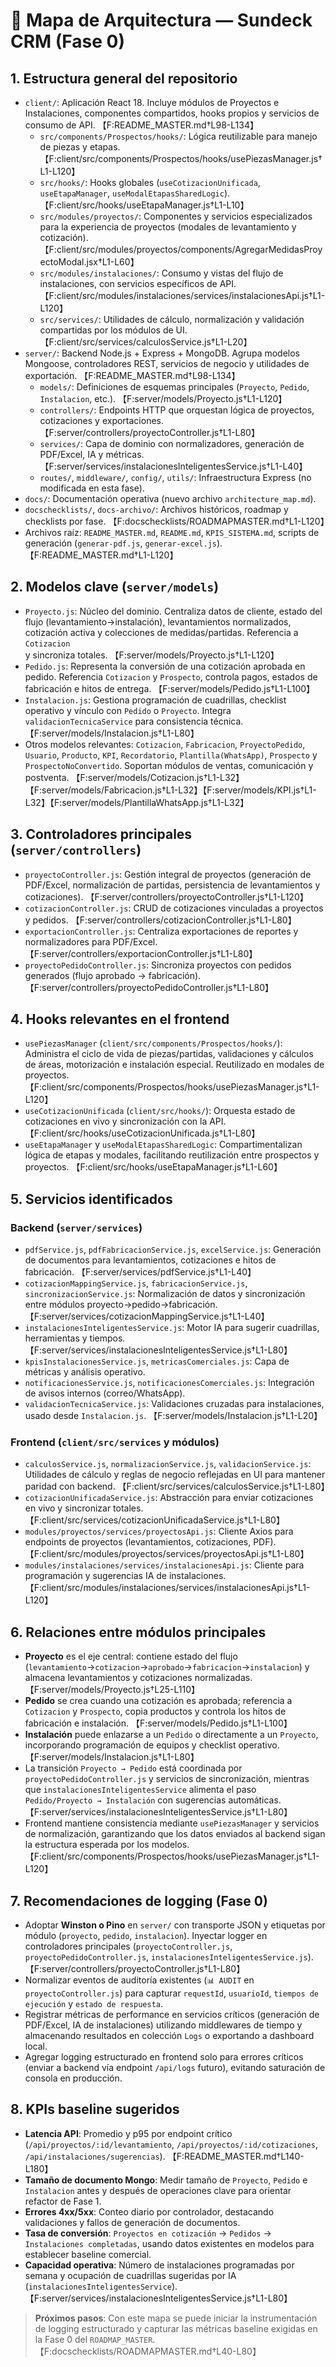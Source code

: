 # 🧭 Mapa de Arquitectura — Sundeck CRM (Fase 0)

## 1. Estructura general del repositorio
- `client/`: Aplicación React 18. Incluye módulos de Proyectos e Instalaciones, componentes compartidos, hooks propios y servicios de consumo de API. 【F:README_MASTER.md†L98-L134】
  - `src/components/Prospectos/hooks/`: Lógica reutilizable para manejo de piezas y etapas. 【F:client/src/components/Prospectos/hooks/usePiezasManager.js†L1-L120】
  - `src/hooks/`: Hooks globales (`useCotizacionUnificada`, `useEtapaManager`, `useModalEtapasSharedLogic`). 【F:client/src/hooks/useEtapaManager.js†L1-L10】
  - `src/modules/proyectos/`: Componentes y servicios especializados para la experiencia de proyectos (modales de levantamiento y cotización). 【F:client/src/modules/proyectos/components/AgregarMedidasProyectoModal.jsx†L1-L60】
  - `src/modules/instalaciones/`: Consumo y vistas del flujo de instalaciones, con servicios específicos de API. 【F:client/src/modules/instalaciones/services/instalacionesApi.js†L1-L120】
  - `src/services/`: Utilidades de cálculo, normalización y validación compartidas por los módulos de UI. 【F:client/src/services/calculosService.js†L1-L20】
- `server/`: Backend Node.js + Express + MongoDB. Agrupa modelos Mongoose, controladores REST, servicios de negocio y utilidades de exportación. 【F:README_MASTER.md†L98-L134】
  - `models/`: Definiciones de esquemas principales (`Proyecto`, `Pedido`, `Instalacion`, etc.). 【F:server/models/Proyecto.js†L1-L120】
  - `controllers/`: Endpoints HTTP que orquestan lógica de proyectos, cotizaciones y exportaciones. 【F:server/controllers/proyectoController.js†L1-L80】
  - `services/`: Capa de dominio con normalizadores, generación de PDF/Excel, IA y métricas. 【F:server/services/instalacionesInteligentesService.js†L1-L40】
  - `routes/`, `middleware/`, `config/`, `utils/`: Infraestructura Express (no modificada en esta fase).
- `docs/`: Documentación operativa (nuevo archivo `architecture_map.md`).
- `docschecklists/`, `docs-archivo/`: Archivos históricos, roadmap y checklists por fase. 【F:docschecklists/ROADMAPMASTER.md†L1-L120】
- Archivos raíz: `README_MASTER.md`, `README.md`, `KPIS_SISTEMA.md`, scripts de generación (`generar-pdf.js`, `generar-excel.js`). 【F:README_MASTER.md†L1-L120】

## 2. Modelos clave (`server/models`)
- `Proyecto.js`: Núcleo del dominio. Centraliza datos de cliente, estado del flujo (levantamiento→instalación), levantamientos normalizados, cotización activa y colecciones de medidas/partidas. Referencia a `Cotizacion` y sincroniza totales. 【F:server/models/Proyecto.js†L1-L120】
- `Pedido.js`: Representa la conversión de una cotización aprobada en pedido. Referencia `Cotizacion` y `Prospecto`, controla pagos, estados de fabricación e hitos de entrega. 【F:server/models/Pedido.js†L1-L100】
- `Instalacion.js`: Gestiona programación de cuadrillas, checklist operativo y vínculo con `Pedido` o `Proyecto`. Integra `validacionTecnicaService` para consistencia técnica. 【F:server/models/Instalacion.js†L1-L80】
- Otros modelos relevantes: `Cotizacion`, `Fabricacion`, `ProyectoPedido`, `Usuario`, `Producto`, `KPI`, `Recordatorio`, `Plantilla(WhatsApp)`, `Prospecto` y `ProspectoNoConvertido`. Soportan módulos de ventas, comunicación y postventa. 【F:server/models/Cotizacion.js†L1-L32】【F:server/models/Fabricacion.js†L1-L32】【F:server/models/KPI.js†L1-L32】【F:server/models/PlantillaWhatsApp.js†L1-L32】

## 3. Controladores principales (`server/controllers`)
- `proyectoController.js`: Gestión integral de proyectos (generación de PDF/Excel, normalización de partidas, persistencia de levantamientos y cotizaciones). 【F:server/controllers/proyectoController.js†L1-L120】
- `cotizacionController.js`: CRUD de cotizaciones vinculadas a proyectos y pedidos. 【F:server/controllers/cotizacionController.js†L1-L80】
- `exportacionController.js`: Centraliza exportaciones de reportes y normalizadores para PDF/Excel. 【F:server/controllers/exportacionController.js†L1-L80】
- `proyectoPedidoController.js`: Sincroniza proyectos con pedidos generados (flujo aprobado → fabricación). 【F:server/controllers/proyectoPedidoController.js†L1-L80】

## 4. Hooks relevantes en el frontend
- `usePiezasManager` (`client/src/components/Prospectos/hooks/`): Administra el ciclo de vida de piezas/partidas, validaciones y cálculos de áreas, motorización e instalación especial. Reutilizado en modales de proyectos. 【F:client/src/components/Prospectos/hooks/usePiezasManager.js†L1-L120】
- `useCotizacionUnificada` (`client/src/hooks/`): Orquesta estado de cotizaciones en vivo y sincronización con la API. 【F:client/src/hooks/useCotizacionUnificada.js†L1-L80】
- `useEtapaManager` y `useModalEtapasSharedLogic`: Compartimentalizan lógica de etapas y modales, facilitando reutilización entre prospectos y proyectos. 【F:client/src/hooks/useEtapaManager.js†L1-L60】

## 5. Servicios identificados
### Backend (`server/services`)
- `pdfService.js`, `pdfFabricacionService.js`, `excelService.js`: Generación de documentos para levantamientos, cotizaciones e hitos de fabricación. 【F:server/services/pdfService.js†L1-L40】
- `cotizacionMappingService.js`, `fabricacionService.js`, `sincronizacionService.js`: Normalización de datos y sincronización entre módulos proyecto→pedido→fabricación. 【F:server/services/cotizacionMappingService.js†L1-L40】
- `instalacionesInteligentesService.js`: Motor IA para sugerir cuadrillas, herramientas y tiempos. 【F:server/services/instalacionesInteligentesService.js†L1-L80】
- `kpisInstalacionesService.js`, `metricasComerciales.js`: Capa de métricas y análisis operativo.
- `notificacionesService.js`, `notificacionesComerciales.js`: Integración de avisos internos (correo/WhatsApp).
- `validacionTecnicaService.js`: Validaciones cruzadas para instalaciones, usado desde `Instalacion.js`. 【F:server/models/Instalacion.js†L1-L20】

### Frontend (`client/src/services` y módulos)
- `calculosService.js`, `normalizacionService.js`, `validacionService.js`: Utilidades de cálculo y reglas de negocio reflejadas en UI para mantener paridad con backend. 【F:client/src/services/calculosService.js†L1-L80】
- `cotizacionUnificadaService.js`: Abstracción para enviar cotizaciones en vivo y sincronizar totales. 【F:client/src/services/cotizacionUnificadaService.js†L1-L80】
- `modules/proyectos/services/proyectosApi.js`: Cliente Axios para endpoints de proyectos (levantamientos, cotizaciones, PDF). 【F:client/src/modules/proyectos/services/proyectosApi.js†L1-L80】
- `modules/instalaciones/services/instalacionesApi.js`: Cliente para programación y sugerencias IA de instalaciones. 【F:client/src/modules/instalaciones/services/instalacionesApi.js†L1-L120】

## 6. Relaciones entre módulos principales
- **Proyecto** es el eje central: contiene estado del flujo (`levantamiento`→`cotizacion`→`aprobado`→`fabricacion`→`instalacion`) y almacena levantamientos y cotizaciones normalizadas. 【F:server/models/Proyecto.js†L25-L110】
- **Pedido** se crea cuando una cotización es aprobada; referencia a `Cotizacion` y `Prospecto`, copia productos y controla los hitos de fabricación e instalación. 【F:server/models/Pedido.js†L1-L100】
- **Instalación** puede enlazarse a un `Pedido` o directamente a un `Proyecto`, incorporando programación de equipos y checklist operativo. 【F:server/models/Instalacion.js†L1-L80】
- La transición `Proyecto → Pedido` está coordinada por `proyectoPedidoController.js` y servicios de sincronización, mientras que `instalacionesInteligentesService` alimenta el paso `Pedido/Proyecto → Instalación` con sugerencias automáticas. 【F:server/services/instalacionesInteligentesService.js†L1-L80】
- Frontend mantiene consistencia mediante `usePiezasManager` y servicios de normalización, garantizando que los datos enviados al backend sigan la estructura esperada por los modelos. 【F:client/src/components/Prospectos/hooks/usePiezasManager.js†L1-L120】

## 7. Recomendaciones de logging (Fase 0)
- Adoptar **Winston o Pino** en `server/` con transporte JSON y etiquetas por módulo (`proyecto`, `pedido`, `instalacion`). Inyectar logger en controladores principales (`proyectoController.js`, `proyectoPedidoController.js`, `instalacionesInteligentesService.js`). 【F:server/controllers/proyectoController.js†L1-L80】
- Normalizar eventos de auditoría existentes (`📊 AUDIT` en `proyectoController.js`) para capturar `requestId`, `usuarioId`, `tiempos de ejecución` y `estado de respuesta`.
- Registrar métricas de performance en servicios críticos (generación de PDF/Excel, IA de instalaciones) utilizando middlewares de tiempo y almacenando resultados en colección `Logs` o exportando a dashboard local.
- Agregar logging estructurado en frontend solo para errores críticos (enviar a backend vía endpoint `/api/logs` futuro), evitando saturación de consola en producción.

## 8. KPIs baseline sugeridos
- **Latencia API**: Promedio y p95 por endpoint crítico (`/api/proyectos/:id/levantamiento`, `/api/proyectos/:id/cotizaciones`, `/api/instalaciones/sugerencias`). 【F:README_MASTER.md†L140-L180】
- **Tamaño de documento Mongo**: Medir tamaño de `Proyecto`, `Pedido` e `Instalacion` antes y después de operaciones clave para orientar refactor de Fase 1.
- **Errores 4xx/5xx**: Conteo diario por controlador, destacando validaciones y fallos de generación de documentos.
- **Tasa de conversión**: `Proyectos en cotización` → `Pedidos` → `Instalaciones completadas`, usando datos existentes en modelos para establecer baseline comercial.
- **Capacidad operativa**: Número de instalaciones programadas por semana y ocupación de cuadrillas sugeridas por IA (`instalacionesInteligentesService`). 【F:server/services/instalacionesInteligentesService.js†L1-L80】

> **Próximos pasos**: Con este mapa se puede iniciar la instrumentación de logging estructurado y capturar las métricas baseline exigidas en la Fase 0 del `ROADMAP_MASTER`. 【F:docschecklists/ROADMAPMASTER.md†L40-L80】
